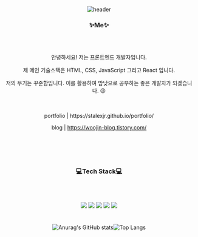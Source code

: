 <div align="center">

![header](https://capsule-render.vercel.app/api?type=waving&color=0080ff&text=%20woojin%20%20&height=200&fontSize=90&fontColor=ffffff)
  
<h3>✨Me✨</h3>
<br>
<br>

안녕하세요! 저는 프론트엔드 개발자입니다.

제 메인 기술스택은 HTML, CSS, JavaScript 그리고 React 입니다.

저의 무기는 꾸준함입니다. 이를 활용하여 밤낮으로 공부하는 좋은 개발자가 되겠습니다. 😉 
<br>
<br>
<br>
<p style="color=blue">
portfolio | https://stalexjr.github.io/portfolio/       
  
blog | https://woojin-blog.tistory.com/
<p/>


#
<br>
<br>
  
<h3>💻Tech Stack💻</h3>
  
<br>
<br>
  
<img src="https://img.shields.io/badge/HTML5-E34F26?style=flat&logo=HTML5&logoColor=fFF"/> <img src="https://img.shields.io/badge/CSS3-1572b6?style=flat&logo=CSS3&logoColor=fFF"/> <img src="https://img.shields.io/badge/JavaScript-1f1f1f?style=flat&logo=JavaScript&logoColor=f7df1e"/> <img src="https://img.shields.io/badge/React-eee?style=flat&logo=React&logoColor=61dafb"/> <img src="https://img.shields.io/badge/Next.js-000?style=flat&logo=Next.js&logoColor=fff"/>
  
#

![Anurag's GitHub stats](https://github-readme-stats.vercel.app/api?username=stalexjr&show_icons=true&theme=react)![Top Langs](https://github-readme-stats.vercel.app/api/top-langs/?username=stalexjr&layout=compact&theme=react)



  
</div>

